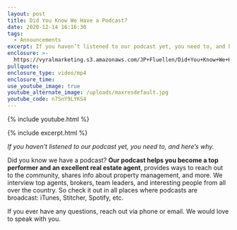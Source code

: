 ```yaml
---
layout: post
title: Did You Know We Have a Podcast?
date: 2020-12-14 16:16:30
tags:
  - Announcements
excerpt: If you haven’t listened to our podcast yet, you need to, and here’s why.
enclosure: >-
  https://vyralmarketing.s3.amazonaws.com/JP+Fluellen/Did+You+Know+We+Have+a+Podcast_.mp4
pullquote:
enclosure_type: video/mp4
enclosure_time:
use_youtube_image: true
youtube_alternate_image: /uploads/maxresdefault.jpg
youtube_code: n7SnY9LYKS4
---
```

{% include youtube.html %}

{% include excerpt.html %}

*If you haven’t listened to our podcast yet, you need to, and here’s why.*

Did you know we have a podcast? **Our podcast helps you become a top performer and an excellent real estate agent**, provides ways to reach out to the community, shares info about property management, and more. We interview top agents, brokers, team leaders, and interesting people from all over the country. So check it out in all places where podcasts are broadcast: iTunes, Stitcher, Spotify, etc.

If you ever have any questions, reach out via phone or email. We would love to speak with you.

